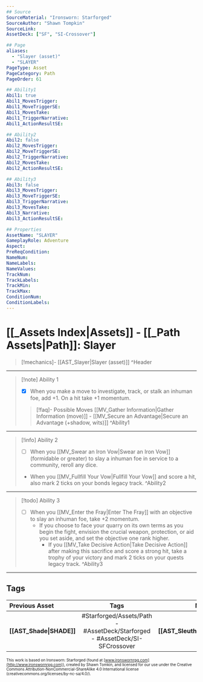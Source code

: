 ```yaml
---
## Source
SourceMaterial: "Ironsworn: Starforged"
SourceAuthor: "Shawn Tompkin"
SourceLink: 
AssetDeck: ["SF", "SI-Crossover"]

## Page
aliases:
  - "Slayer (asset)"
  - "SLAYER"
PageType: Asset
PageCategory: Path
PageOrder: 61

## Ability1
Abil1: true
Abil1_MovesTrigger:
Abil1_MoveTriggerSE:
Abil1_MovesTake:
Abil1_TriggerNarrative:
Abil1_ActionResultSE:

## Ability2
Abil2: false
Abil2_MovesTrigger:
Abil2_MoveTriggerSE:
Abil2_TriggerNarrative:
Abil2_MovesTake:
Abil2_ActionResultSE:

## Ability3
Abil3: false
Abil3_MovesTrigger:
Abil3_MoveTriggerSE:
Abil3_TriggerNarrative:
Abil3_MovesTake:
Abil3_Narrative:
Abil3_ActionResultSE:

## Properties
AssetName: "SLAYER"
GameplayRole: Adventure
Aspect:
PreReqCondition: 
NameNum:
NameLabels:
NameValues:
TrackNum:
TrackLabels:
TrackMin:
TrackMax:
ConditionNum:
ConditionLabels:
---
```

# [[_Assets Index|Assets]] - [[_Path Assets|Path]]: Slayer
> [!mechanics]- [[AST_Slayer|Slayer (asset)]] ^Header
___
> [!note] Ability 1
> - [x] When you make a move to investigate, track, or stalk an inhuman foe, add +1. On a hit take +1 momentum.
> > [!faq]- Possible Moves
> > [[MV_Gather Information|Gather Information (move)]] - [[MV_Secure an Advantage|Secure an Advantage (+shadow, wits)]] ^Ability1
___
> [!info] Ability 2
> - [ ] When you [[MV_Swear an Iron Vow|Swear an Iron Vow]] (formidable or greater) to slay a inhuman foe in service to a community, reroll any dice. 
> - When you [[MV_Fullfill Your Vow|Fullfill Your Vow]] and score a hit, also mark 2 ticks on your bonds legacy track. ^Ability2
___
> [!todo] Ability 3
> - [ ] When you [[MV_Enter the Fray|Enter The Fray]] with an objective to slay an inhuman foe, take +2 momentum. 
> 	- If you choose to face your quarry on its own terms as you begin the fight, envision the crucial weapon, protection, or aid you set aside, and set the objective one rank higher.
> 		- If you [[MV_Take Decisive Action|Take Decisive Action]] after making this sacrifice and score a strong hit, take a trophy of your victory and mark 2 ticks on your quests legacy track. ^Ability3
___

## Tags
| Previous Asset | Tags | Next Asset |
| :--- | :---: | ---: |
| **[[AST_Shade\|SHADE]]** | #Starforged/Assets/Path - #AssetDeck/Starforged - #AssetDeck/SI-SFCrossover | **[[AST_Sleuth\|SLEUTH]]** |

<font size=-2>This work is based on Ironsworn: Starforged (found at [www.ironswornrpg.com](http://www.ironswornrpg.com)), created by Shawn Tomkin, and licensed for our use under the Creative Commons Attribution-NonCommercial-ShareAlike 4.0 International license  (creativecommons.org/licenses/by-nc-sa/4.0/).</font>